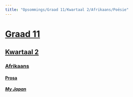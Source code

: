 ```yaml
---
title: "Opsommings/Graad 11/Kwartaal 2/Afrikaans/Poësie"
---
```

# [Graad 11](/opsommings/gr11/)
## [Kwartaal 2](/opsommings/gr11/kw2/)
### [Afrikaans](/opsommings/gr11/kw2/afr)
#### [Prosa](/opsommings/gr11/kw2/afr/poesie)
##### [My Japan​](/opsommings/gr11/kw2/afr/poesie/my-japan)
